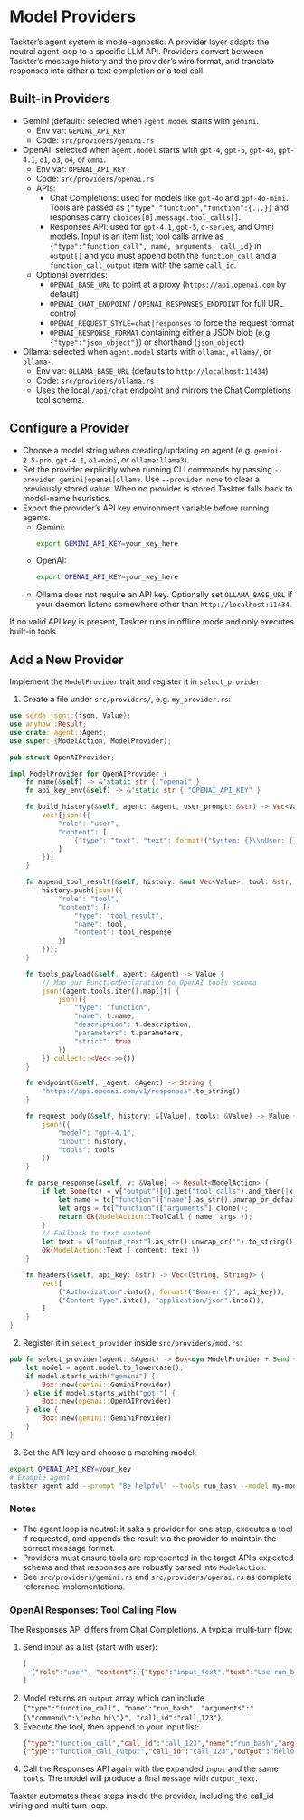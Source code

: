 # Model Providers

Taskter’s agent system is model‑agnostic. A provider layer adapts the neutral
agent loop to a specific LLM API. Providers convert between Taskter’s message
history and the provider’s wire format, and translate responses into either a
text completion or a tool call.

## Built-in Providers

- Gemini (default): selected when `agent.model` starts with `gemini`.
  - Env var: `GEMINI_API_KEY`
  - Code: `src/providers/gemini.rs`
- OpenAI: selected when `agent.model` starts with `gpt-4`, `gpt-5`, `gpt-4o`, `gpt-4.1`, `o1`, `o3`, `o4`, or `omni`.
  - Env var: `OPENAI_API_KEY`
  - Code: `src/providers/openai.rs`
  - APIs:
    - Chat Completions: used for models like `gpt-4o` and `gpt-4o-mini`. Tools are passed as `{"type":"function","function":{...}}` and responses carry `choices[0].message.tool_calls[]`.
    - Responses API: used for `gpt-4.1`, `gpt-5`, `o-series`, and Omni models. Input is an item list; tool calls arrive as `{"type":"function_call", name, arguments, call_id}` in `output[]` and you must append both the `function_call` and a `function_call_output` item with the same `call_id`.
  - Optional overrides:
    - `OPENAI_BASE_URL` to point at a proxy (`https://api.openai.com` by default)
    - `OPENAI_CHAT_ENDPOINT` / `OPENAI_RESPONSES_ENDPOINT` for full URL control
    - `OPENAI_REQUEST_STYLE=chat|responses` to force the request format
    - `OPENAI_RESPONSE_FORMAT` containing either a JSON blob (e.g. `{"type":"json_object"}`) or shorthand (`json_object`)
- Ollama: selected when `agent.model` starts with `ollama:`, `ollama/`, or `ollama-`.
  - Env var: `OLLAMA_BASE_URL` (defaults to `http://localhost:11434`)
  - Code: `src/providers/ollama.rs`
  - Uses the local `/api/chat` endpoint and mirrors the Chat Completions tool schema.

## Configure a Provider

- Choose a model string when creating/updating an agent (e.g. `gemini-2.5-pro`, `gpt-4.1`, `o1-mini`, or `ollama:llama3`).
- Set the provider explicitly when running CLI commands by passing `--provider gemini|openai|ollama`. Use `--provider none` to clear a previously stored value. When no provider is stored Taskter falls back to model-name heuristics.
- Export the provider’s API key environment variable before running agents.
  - Gemini:
    ```bash
    export GEMINI_API_KEY=your_key_here
    ```
  - OpenAI:
    ```bash
    export OPENAI_API_KEY=your_key_here
    ```
  - Ollama does not require an API key. Optionally set `OLLAMA_BASE_URL` if your daemon listens somewhere other than `http://localhost:11434`.

If no valid API key is present, Taskter runs in offline mode and only executes
built-in tools.

## Add a New Provider

Implement the `ModelProvider` trait and register it in `select_provider`.

1) Create a file under `src/providers/`, e.g. `my_provider.rs`:

```rust
use serde_json::{json, Value};
use anyhow::Result;
use crate::agent::Agent;
use super::{ModelAction, ModelProvider};

pub struct OpenAIProvider;

impl ModelProvider for OpenAIProvider {
    fn name(&self) -> &'static str { "openai" }
    fn api_key_env(&self) -> &'static str { "OPENAI_API_KEY" }

    fn build_history(&self, agent: &Agent, user_prompt: &str) -> Vec<Value> {
        vec![json!({
            "role": "user",
            "content": [
                {"type": "text", "text": format!("System: {}\\nUser: {}", agent.system_prompt, user_prompt)}
            ]
        })]
    }

    fn append_tool_result(&self, history: &mut Vec<Value>, tool: &str, _args: &Value, tool_response: &str) {
        history.push(json!({
            "role": "tool",
            "content": [{
                "type": "tool_result",
                "name": tool,
                "content": tool_response
            }]
        }));
    }

    fn tools_payload(&self, agent: &Agent) -> Value {
        // Map our FunctionDeclaration to OpenAI tools schema
        json!(agent.tools.iter().map(|t| {
            json!({
                "type": "function",
                "name": t.name,
                "description": t.description,
                "parameters": t.parameters,
                "strict": true
            })
        }).collect::<Vec<_>>())
    }

    fn endpoint(&self, _agent: &Agent) -> String {
        "https://api.openai.com/v1/responses".to_string()
    }

    fn request_body(&self, history: &[Value], tools: &Value) -> Value {
        json!({
            "model": "gpt-4.1",
            "input": history,
            "tools": tools
        })
    }

    fn parse_response(&self, v: &Value) -> Result<ModelAction> {
        if let Some(tc) = v["output"][0].get("tool_calls").and_then(|x| x.get(0)) {
            let name = tc["function"]["name"].as_str().unwrap_or_default().to_string();
            let args = tc["function"]["arguments"].clone();
            return Ok(ModelAction::ToolCall { name, args });
        }
        // Fallback to text content
        let text = v["output_text"].as_str().unwrap_or("").to_string();
        Ok(ModelAction::Text { content: text })
    }

    fn headers(&self, api_key: &str) -> Vec<(String, String)> {
        vec![
            ("Authorization".into(), format!("Bearer {}", api_key)),
            ("Content-Type".into(), "application/json".into()),
        ]
    }
}
```

2) Register it in `select_provider` inside `src/providers/mod.rs`:

```rust
pub fn select_provider(agent: &Agent) -> Box<dyn ModelProvider + Send + Sync> {
    let model = agent.model.to_lowercase();
    if model.starts_with("gemini") {
        Box::new(gemini::GeminiProvider)
    } else if model.starts_with("gpt-") {
        Box::new(openai::OpenAIProvider)
    } else {
        Box::new(gemini::GeminiProvider)
    }
}
```

3) Set the API key and choose a matching model:

```bash
export OPENAI_API_KEY=your_key
# Example agent
taskter agent add --prompt "Be helpful" --tools run_bash --model my-model --provider openai
```

### Notes

- The agent loop is neutral: it asks a provider for one step, executes a tool
  if requested, and appends the result via the provider to maintain the correct
  message format.
- Providers must ensure tools are represented in the target API’s expected
  schema and that responses are robustly parsed into `ModelAction`.
- See `src/providers/gemini.rs` and `src/providers/openai.rs` as complete reference implementations.

### OpenAI Responses: Tool Calling Flow

The Responses API differs from Chat Completions. A typical multi‑turn flow:

1. Send input as a list (start with user):
   ```json
   [
     {"role":"user", "content":[{"type":"input_text","text":"Use run_bash to echo hello"}]}
   ]
   ```
2. Model returns an `output` array which can include `{"type":"function_call", "name":"run_bash", "arguments":"{\"command\":\"echo hi\"}", "call_id":"call_123"}`.
3. Execute the tool, then append to your input list:
   ```json
   {"type":"function_call","call_id":"call_123","name":"run_bash","arguments":"{\"command\":\"echo hi\"}"},
   {"type":"function_call_output","call_id":"call_123","output":"hello"}
   ```
4. Call the Responses API again with the expanded `input` and the same `tools`. The model will produce a final `message` with `output_text`.

Taskter automates these steps inside the provider, including the call_id wiring and multi‑turn loop.
